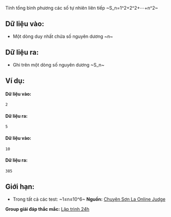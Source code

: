 Tính tổng bình phương các số tự nhiên liên tiếp ~S_n=1^2+2^2+⋯+n^2~

## Dữ liệu vào:
- Một dòng duy nhất chứa số nguyên dương ~n~

## Dữ liệu ra:
- Ghi trên một dòng số nguyên dương ~S_n~

## Ví dụ:
#### Dữ liệu vào:
```
2
```

#### Dữ liệu ra:
```
5
```

#### Dữ liệu vào:
```
10
```

#### Dữ liệu ra:
```
385
```

## Giới hạn:
- Trong tất cả các test: ~1≤n≤10^6~
**Nguồn:** [Chuyên Sơn La Online Judge](http://csloj.ddns.net/)

**Group giải đáp thắc mắc:** [Lập trình 24h](https://www.facebook.com/groups/1386904321519984)